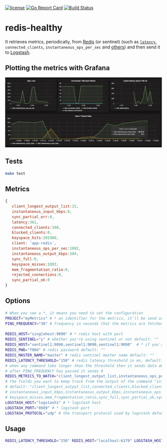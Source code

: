 [![license](https://img.shields.io/badge/license-BSD--3--Clause-blue.svg)](https://img.shields.io/badge/license-BSD--3--Clause-blue.svg)
[![Go Report Card](https://goreportcard.com/badge/github.com/globocom/redis-healthy)](https://goreportcard.com/report/github.com/globocom/redis-healthy)
[![Build Status](https://travis-ci.org/globocom/redis-healthy.svg?branch=master)](https://travis-ci.org/globocom/redis-healthy)

# redis-healthy

It retrieves metrics, periodically, from [Redis](http://redis.io) (or sentinel) (such as [`latency`](http://redis.io/topics/latency), `connected_clients`, `instantaneous_ops_per_sec` and [others](http://redis.io/commands/INFO)) and then send it to [Logstash](https://www.elastic.co/products/logstash).

## Plotting the metrics with Grafana

![Redis Sample Metrics](sample.png "Redis Sample Metrics")

## Tests

```bash
make test
```

## Metrics

```javascript
{
   client_longest_output_list:15,
   instantaneous_input_kbps:0,
   sync_partial_err:0,
   latency:361,
   connected_clients:398,
   blocked_clients:0,
   keyspace_hits:201980,
   client: 'app-redis',
   instantaneous_ops_per_sec:1092,
   instantaneous_output_kbps:504,
   sync_full:0,
   keyspace_misses:1093,
   mem_fragmentation_ratio:0,
   rejected_connections:0,
   sync_partial_ok:0
}
```

## Options

```bash
# When you see a *, it means you need to set the configuration
PROJECT="myMetrics" # * an identifier for the metrics, it'll be send as "client": PROJECT + "-redis"
PING_FREQUENCY="30" # frequency in seconds that the metrics are fetched default: 10

REDIS_HOST="singlehost:9090" # * redis host with port
REDIS_SENTINEL="y" # whether you're using sentinel or not default: ""
REDIS_HOST="sentinel1:9090,sentinel1:9090,sentinel1:9090"  # * if you're using redis sentinel, then REDIS_HOST will host the sentinel hosts separated by commas
REDIS_PWD="f00d" # redis password default: ""
REDIS_MASTER_NAME="master" # redis sentinel master name default: ""
REDIS_LATENCY_THRESHOLD="150" # redis latency threshold in ms, default: ""
# when any command take longer than the threshold then it sends data about latency default: ""
# after PING_FREQUENCY has passed it sends 0
REDIS_METRICS_TO_WATCH="client_longest_output_list,instantaneous_ops_per_sec"
# the fields you want to keep track from the output of the command "info"
# default: "client_longest_output_list,connected_clients,blocked_clients,rejected_connections,
# instantaneous_input_kbps,instantaneous_output_kbps,instantaneous_ops_per_sec,keyspace_hits,
# keyspace_misses,mem_fragmentation_ratio,sync_full,sync_partial_ok,sync_partial_err"
LOGSTASH_HOST="logstash1" # * logstash host
LOGSTASH_PORT="8989" # * logstash port
LOGSTASH_PROTOCOL="udp" # the transport protocol used by logstash default: "udp"
```

## Usage

```bash
REDIS_LATENCY_THRESHOLD="250" REDIS_HOST="localhost:6379" LOGSTASH_HOST="logstash.mine" LOGSTASH_PORT="8515"  PROJECT="myapp" go run main.go
```
